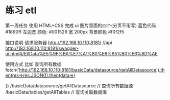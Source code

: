 # 练习 etl

第一周任务
使用 HTML+CSS 完成 ui 图片里面的四个(分页不用写)
蓝色代码 #1890ff
左边宽 颜色: #001529 宽 200px
背景颜色 #f0f2f5

接口说明
请求服务器 http://192.168.10.110:8181/
//api http://192.168.10.110:8181/swagger-ui.html#/EtlData%E5%9F%BA%E7%A1%80%E6%95%B0%E6%8D%AE

使用方式 比如 查询所有数据
fetch('http://192.168.10.110:8181/basicData/datasource/getAllDatasource').then(res=>res.JSON()).then(data=>{

})
/basicData/datasource/getAllDatasource // 查询所有数据源
/basicData/tables/getAllTables // 查询关联数据库
